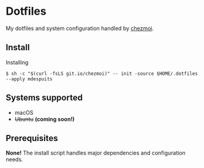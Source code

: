 # Dotfiles

My dotfiles and system configuration handled by [chezmoi](https://www.chezmoi.io).

## Install

Installing

```
$ sh -c "$(curl -fsLS git.io/chezmoi)" -- init -source $HOME/.dotfiles --apply mdespuits
```

## Systems supported

* macOS
* ~~Ubuntu~~ **(coming soon!)**

## Prerequisites

**None!** The install script handles major dependencies and configuration needs.
